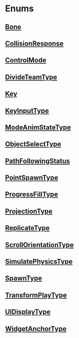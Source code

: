 # Enums

## [**Bone**](bone.md)

## [**CollisionResponse**](collisionresponse.md)

## [**ControlMode**](controlmode.md)

## [**DivideTeamType**](divideteamtype.md)

## [**Key**](key.md)

## [**KeyInputType**](keyinputtype.md)

## [**ModeAnimStateType**](modeanimstatetype.md)

## [**ObjectSelectType**](objectselecttype.md)

## [**PathFollowingStatus**](pathfollowingstatus.md)

## [**PointSpawnType**](pointspawntype.md)

## [**ProgressFillType**](progressfilltype.md)

## [**ProjectionType**](projectiontype.md)

## [**ReplicateType**](replicatetype.md)

## [**ScrollOrientationType**](scrollorientationtype.md)

## [**SimulatePhysicsType**](simulatephysicstype.md)

## [**SpawnType**](spawntype.md)

## [**TransformPlayType**](transformplaytype.md)

## [**UIDisplayType**](uidisplaytype.md)

## [**WidgetAnchorType**](widgetanchortype.md)


